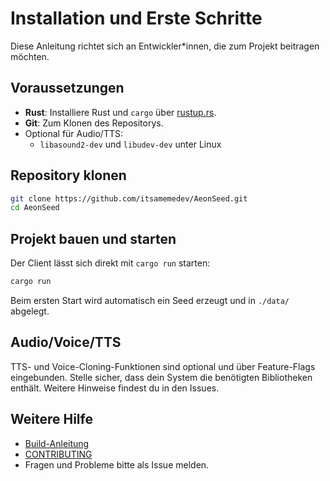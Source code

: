 # Installation und Erste Schritte

Diese Anleitung richtet sich an Entwickler*innen, die zum Projekt beitragen möchten.

## Voraussetzungen

- **Rust**: Installiere Rust und `cargo` über [rustup.rs](https://rustup.rs).
- **Git**: Zum Klonen des Repositorys.
- Optional für Audio/TTS:
  - `libasound2-dev` und `libudev-dev` unter Linux

## Repository klonen

```bash
git clone https://github.com/itsamemedev/AeonSeed.git
cd AeonSeed
```

## Projekt bauen und starten

Der Client lässt sich direkt mit `cargo run` starten:

```bash
cargo run
```

Beim ersten Start wird automatisch ein Seed erzeugt und in `./data/` abgelegt.

## Audio/Voice/TTS

TTS- und Voice-Cloning-Funktionen sind optional und über Feature-Flags eingebunden. Stelle sicher, dass dein System die benötigten Bibliotheken enthält. Weitere Hinweise findest du in den Issues.

## Weitere Hilfe

- [Build-Anleitung](./BUILD.md)
- [CONTRIBUTING](../CONTRIBUTING.md)
- Fragen und Probleme bitte als Issue melden.
